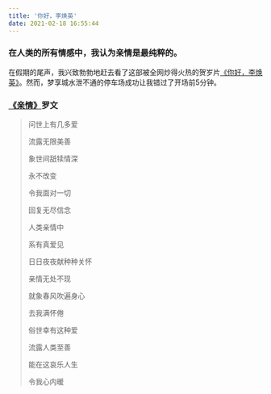 ```yaml
---
title: '你好，李焕英'
date: 2021-02-18 16:55:44
---
```


### **在人类的所有情感中，我认为亲情是最纯粹的。**

在假期的尾声，我兴致勃勃地赶去看了这部被全网炒得火热的贺岁片[《你好，李焕英》](https://movie.douban.com/subject/34841067/)。然而，梦享城水泄不通的停车场成功让我错过了开场前5分钟。

### **[《亲情》](https://music.163.com/#/song?id=113237)罗文**
>问世上有几多爱
>
>流露无限美善
>
>象世间舐犊情深
>
>永不改变
>
>令我面对一切
>
>回复无尽信念
>
>人类亲情中
>
>系有真爱见
>
>日日夜夜献种种关怀
>
>亲情无处不现
>
>就象春风吹遍身心
>
>去我满怀倦
>
>俗世幸有这种爱
>
>流露人类至善
>
>能在这哀乐人生
>
>令我心内暖
